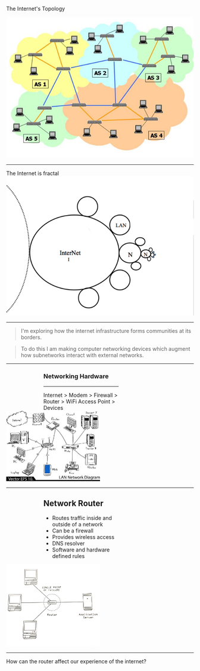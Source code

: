 The Internet's Topology

![Internet Topology](internet_topology.jpg)

---

The Internet is fractal  
![Fractal Internet Topology](internet-fractal1.png)

---

> I'm exploring how the internet infrastructure forms communities at its borders. 
<blockquote class="right">
To do this I am making computer networking devices which augment how subnetworks interact with external networks.
</blockquote>

---

<div class="left" style="width:40%; padding-left:100px;">
<h3>Networking Hardware</h3>
<hr/>
Internet > Modem > Firewall > Router > WiFi Access Point > Devices
</div>


<div class="right" style="width:50%">
<img src="./networkinghardware.jpg"  alt="">
</div>

---

<div class="left" style="width:40%; padding-left:100px;">
<h2>Network Router</h2>
<ul>
<li>Routes traffic inside and outside of a network</li>
<li>Can be a firewall </li>
<li>Provides wireless access</li>
<li>DNS resolver</li>
<li>Software and hardware defined rules</li>
</ul>
</div>


<div class="right" style="width:50%">
<img src="./spa1.png" alt="Single point of failure of a computer network">
</div>

---

How can the router affect our experience of the internet?



